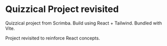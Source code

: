 # Quizzical Project revisited

Quizzical project from Scrimba. Build using React + Tailwind. Bundled with Vite.

Project revisited to reinforce React concepts.